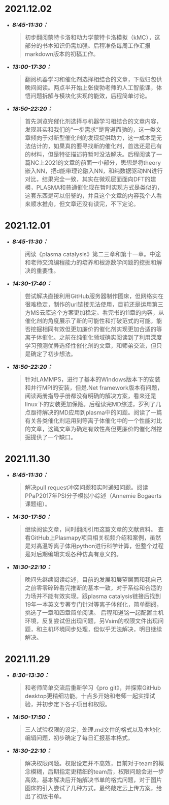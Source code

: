 # 2021.12.02
* <font size=4>__*8:45-11:30：*__</font>
    > <font size=4>初步翻阅蒙特卡洛和动力学蒙特卡洛模拟（kMC），这部分的书本知识仍需加强。后程准备每周工作汇报markdown版本的初稿工作。</font>
* <font size=4>__*13:00-17:30：*__</font>
    > <font size=4>翻阅机器学习和催化剂选择相结合的文章，下载归包供晚间阅读。两点半开始上张俊勃老师的人工智能课，体悟问题拆解与模块化实现的能效，后程简单讨论。</font>
* <font size=4>__*18:50-22:20：*__</font>
    > <font size=4>首先浏览完催化剂选择与机器学习相结合的文章内容，发现其实和我们的“一步需求”是背道而驰的，这一类文章倾向于对新型催化剂的发现提供助力，这一成本是无法估计的，如果真的要寻找新的催化剂，首选还是已有的材料，但是特征描述符暂时没法解决。后程阅读了一篇NC上2021的文章的前面一小部分，思想是将theory嵌入NN，把d能带理论融入NN，和纯数据驱动NN进行对比，结果完全一致，其实在微观层面面向DFT的建模，PLASMA和普通催化现在暂时实现方式是类似的，这套东西是可以借鉴的，并且这个文章的内容我个人看来顺水推舟，但文章还没有读完，不下定论。</font>


# 2021.12.01
* <font size=4>__*8:45-11:30：*__</font>
    > <font size=4>阅读《plasma catalysis》第二三章和第十一章。中途和老师交流编程能力的培养和根源数学问题的挖掘和解决的重要性。</font>
* <font size=4>__*14:30-17:40：*__</font>
    > <font size=4>尝试解决直接利用GitHub服务器制作图床，但网络实在很难稳定，制作的url链接无法使用，目前还是运用第三方MS云库这个方案更加稳定。看完书的11章的内容，从催化剂的角度展示了新的可能性和打破范式的可能，能否挖掘相同有效但更加廉价的催化剂实现更加合适的等离子体催化。之前在纯催化领域确实阅读到了利用深度学习预测优异选择性催化剂的文章，和师弟交流，但只是确定了初步想法。</font>
* <font size=4>__*18:50-22:20：*__</font>
    > <font size=4>针对LAMMPS，进行了基本的Windows版本下的安装和并行MPI的安装，但是.Net framework版本有问题，阅读两册指导手册都没有明确的解决方案，看来还是linux下的安装更加保险。后程读完MD综述，罗列了几点亟待解决的MD应用到plasma中的问题。阅读了一篇有关各类催化剂运用到等离子体催化中的一个性能对比的文章，这篇文章为确定有效性高但更廉价的催化剂挖掘提供了一个缺口。</font>

# 2021.11.30
* <font size=4>__*8:45-11:30：*__</font>
    > <font size=4>解决pull request冲突问题和实时通知问题。阅读PPaP2017年PSI分子模拟小综述（Annemie Bogaerts课题组）。</font>
* <font size=4>__*14:30-17:50：*__</font>
    > <font size=4>继续阅读文章，同时翻阅引用这篇文章的文献资料。  查看GitHub上Plasmapy项目相关视频介绍和案例，虽然是对高温等离子体用python进行科学计算，但整个过程是对后期编辑实现各种仿真有意义的。</font>
* <font size=4>__*18:30-22:10：*__</font>
    > <font size=4>晚间先继续阅读综述，目前的发展和展望层面和我自己之前零零碎碎看完推断的基本一致，对于系综和合适的力场并不能有效实现。跟plasma catalysis链接后找到19年一本英文专著专门针对等离子体催化，简单翻阅，挑选了一章和四章简单阅读。  后程和道铭一起配置主机环境，反复尝试但出现问题，另Vsim的权限文件出现问题，和主机环境同步处理，但似乎无法解决，明日继续解决。</font>

# 2021.11.29
* <font size=4>__*8:30-13:30：*__</font>
    > <font size=4>和老师简单交流后重新学习《pro git》，并探索GitHub desktop更精细功能。十点多开始和老师一起实操试验，并初步定下各子项目和权限。</font>
* <font size=4>__*14:50-17:50：*__</font>
    > <font size=4>三人试验权限的设定，处理.md文件的格式以及本地化编辑问题，初步确定了每日汇报基本格式。</font>
* <font size=4>__*18:30-22:10：*__</font>
    > <font size=4>解决权限问题。权限设定并不高效，目前对于team的概念模糊，后期指定更精细的team后，权限问题会进一步高效。基本解决后开始解决书单的格式问题，对于图片图床的引入尝试了几种方式，最终敲定云上传方案，给出了初版书单。</font>
